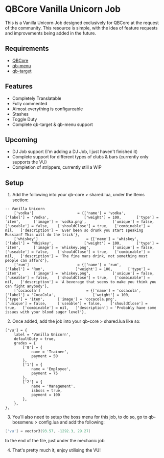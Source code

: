 # QBCore Vanilla Unicorn Job
This is a Vanilla Unicorn Job designed exclusively for QBCore at the request of the community.
This resource is simple, with the idea of feature requests and improvements being added in the future.

## Requirements
- [QBCore](https://github.com/qbcore-framework/qb-core)
- [qb-menu](https://github.com/qbcore-framework/qb-menu)
- [qb-target](https://github.com/BerkieBb/qb-target)

## Features
- Completely Translatable
- Fully commented
- Almost everything is configureable
- Stashes
- Toggle Duty
- Complete qb-target & qb-menu support

## Upcoming
- DJ Job support (I'm adding a DJ Job, I just haven't finished it)
- Complete support for different types of clubs & bars (currently only supports the VU)
- Completion of strippers, currently still a WIP

## Setup
1) Add the following into your qb-core > shared.lua, under the Items section:
```
-- Vanilla Unicorn
	['vodka'] 					 = {['name'] = 'vodka', 			  	  		['label'] = 'Vodka', 				['weight'] = 100, 		['type'] = 'item', 		['image'] = 'vodka.png', 			['unique'] = false, 	['useable'] = false, 	['shouldClose'] = true,   ['combinable'] = nil,   ['description'] = 'Ever been so drunk you start speaking Russian? This will do the trick'},
	['whiskey'] 					 = {['name'] = 'whiskey', 			  	  		['label'] = 'Whiskey', 				['weight'] = 100, 		['type'] = 'item', 		['image'] = 'whiskey.png', 			['unique'] = false, 	['useable'] = false, 	['shouldClose'] = true,   ['combinable'] = nil,   ['description'] = 'The fine mans drink, not something most people can afford'},
	['rum'] 					 = {['name'] = 'rum', 			  	  		['label'] = 'Rum', 				['weight'] = 100, 		['type'] = 'item', 		['image'] = 'whiskey.png', 			['unique'] = false, 	['useable'] = false, 	['shouldClose'] = true,   ['combinable'] = nil,   ['description'] = 'A beverage that seems to make you think you can fight anybody'},
	['cocacola'] 					 = {['name'] = 'cocacola', 			  	  		['label'] = 'CocaCola', 				['weight'] = 100, 		['type'] = 'item', 		['image'] = 'cocacola.png', 			['unique'] = false, 	['useable'] = false, 	['shouldClose'] = true,   ['combinable'] = nil,   ['description'] = 'Probably have some issues with your blood suger level'},
```
2) Once added, add the job into your qb-core > shared.lua like so:
```
['vu'] = {
	label = 'Vanilla Unicorn',
	defaultDuty = true,
	grades = {
		['0'] = {
			name = 'Trainee',
			payment = 50
		},
		['1'] = {
			name = 'Employee',
			payment = 75
		},
		['2'] = {
			name = 'Management',
			isboss = true,
			payment = 100
		},
	},
},
```

3) You'll also need to setup the boss menu for this job, to do so, go to qb-bossmenu > config.lua and add the following:
```lua
['vu'] = vector3(93.57, -1292.3, 29.27)
```
to the end of the file, just under the mechanic job

4) That's pretty much it, enjoy utilising the VU!

